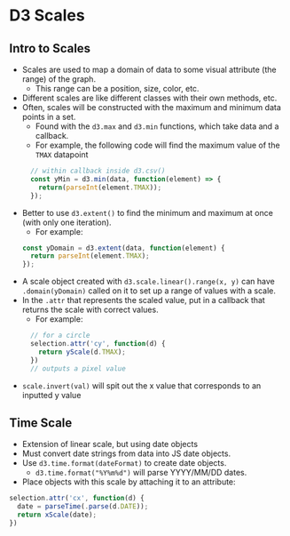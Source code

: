 # D3 Scales

## Intro to Scales
  - Scales are used to map a domain of data to some visual attribute (the range) of the graph.
    - This range can be a position, size, color, etc.
  - Different scales are like different classes with their own methods, etc.
  - Often, scales will be constructed with the maximum and minimum data points in a set.
    - Found with the `d3.max` and `d3.min` functions, which take data and a callback.
    - For example, the following code will find the maximum value of the `TMAX` datapoint
    ```javascript
      // within callback inside d3.csv()
      const yMin = d3.min(data, function(element) => {
        return(parseInt(element.TMAX));
      });
    ```
  - Better to use `d3.extent()` to find the minimum and maximum at once (with only one iteration).
    - For example:
    ```javascript
    const yDomain = d3.extent(data, function(element) {
      return parseInt(element.TMAX);
    });
    ```
  - A scale object created with `d3.scale.linear().range(x, y)` can have `.domain(yDomain)` called on it to set up a range of values with a scale.
  - In the `.attr` that represents the scaled value, put in a callback that returns the scale with correct values.
    - For example:
    ```javascript
      // for a circle
      selection.attr('cy', function(d) {
        return yScale(d.TMAX);
      })
      // outputs a pixel value
    ```
  - `scale.invert(val)` will spit out the x value that corresponds to an inputted y value

## Time Scale
  - Extension of linear scale, but using date objects
  - Must convert date strings from data into JS date objects.
  - Use `d3.time.format(dateFormat)` to create date objects.
    - `d3.time.format("%Y%m%d")` will parse YYYY/MM/DD dates.
  - Place objects with this scale by attaching it to an attribute:
  ```javascript
  selection.attr('cx', function(d) {
    date = parseTime(.parse(d.DATE));
    return xScale(date);
  })
  ```
